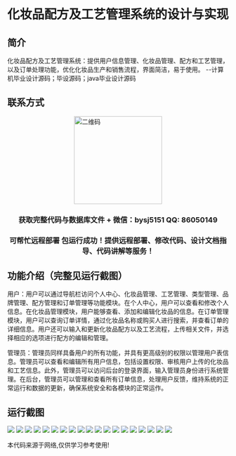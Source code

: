 <p><h1 align="center">化妆品配方及工艺管理系统的设计与实现</h1></p>

## 简介
化妆品配方及工艺管理系统：提供用户信息管理、化妆品管理、配方和工艺管理，以及订单处理功能，优化化妆品生产和销售流程，界面简洁，易于使用。    --计算机毕业设计源码；毕设源码；java毕业设计源码


## 联系方式
<img src="https://bs-1329754181.cos.ap-shanghai.myqcloud.com/wx.jpg" alt="二维码" style="display: block; margin: 0 auto;" width="200px">
<p><h3 align="center">获取完整代码与数据库文件 + 微信：bysj5151 QQ: 86050149</h3></p>
<p><h3 align="center">可帮忙远程部署 包运行成功！提供远程部署、修改代码、设计文档指导、代码讲解等服务！</h3></p>

## 功能介绍（完整见运行截图）
用户：用户可以通过导航栏访问个人中心、化妆品管理、工艺管理、类型管理、品牌管理、配方管理和订单管理等功能模块。在个人中心，用户可以查看和修改个人信息。在化妆品管理模块，用户能够查看、添加和编辑化妆品的信息。在订单管理模块，用户可以查询订单详情，通过化妆品名称或购买人进行搜索，并查看订单的详细信息。用户还可以输入和更新化妆品配方以及工艺流程，上传相关文件，并选择相应的选项进行配方的编辑和管理。

管理员：管理员同样具备用户的所有功能，并具有更高级别的权限以管理用户表信息。管理员可以查看和编辑所有用户信息，包括设置权限、审核用户上传的化妆品和工艺信息。此外，管理员可以访问后台的登录界面，输入管理员身份进行系统管理。在后台，管理员可以管理和查看所有订单信息，处理用户反馈，维持系统的正常运行和数据的更新，确保系统安全和各模块的正常运作。


## 运行截图
![](https://bs-1329754181.cos.ap-shanghai.myqcloud.com/ssm/CosmeticFormulaAndProcessManagementSystem/img/001.jpg)
![](https://bs-1329754181.cos.ap-shanghai.myqcloud.com/ssm/CosmeticFormulaAndProcessManagementSystem/img/002.jpg)
![](https://bs-1329754181.cos.ap-shanghai.myqcloud.com/ssm/CosmeticFormulaAndProcessManagementSystem/img/003.jpg)
![](https://bs-1329754181.cos.ap-shanghai.myqcloud.com/ssm/CosmeticFormulaAndProcessManagementSystem/img/004.jpg)
![](https://bs-1329754181.cos.ap-shanghai.myqcloud.com/ssm/CosmeticFormulaAndProcessManagementSystem/img/005.jpg)
![](https://bs-1329754181.cos.ap-shanghai.myqcloud.com/ssm/CosmeticFormulaAndProcessManagementSystem/img/006.jpg)
![](https://bs-1329754181.cos.ap-shanghai.myqcloud.com/ssm/CosmeticFormulaAndProcessManagementSystem/img/007.jpg)
![](https://bs-1329754181.cos.ap-shanghai.myqcloud.com/ssm/CosmeticFormulaAndProcessManagementSystem/img/008.jpg)
![](https://bs-1329754181.cos.ap-shanghai.myqcloud.com/ssm/CosmeticFormulaAndProcessManagementSystem/img/009.jpg)
![](https://bs-1329754181.cos.ap-shanghai.myqcloud.com/ssm/CosmeticFormulaAndProcessManagementSystem/img/010.jpg)
![](https://bs-1329754181.cos.ap-shanghai.myqcloud.com/ssm/CosmeticFormulaAndProcessManagementSystem/img/011.jpg)
![](https://bs-1329754181.cos.ap-shanghai.myqcloud.com/ssm/CosmeticFormulaAndProcessManagementSystem/img/012.jpg)
![](https://bs-1329754181.cos.ap-shanghai.myqcloud.com/ssm/CosmeticFormulaAndProcessManagementSystem/img/013.jpg)
![](https://bs-1329754181.cos.ap-shanghai.myqcloud.com/ssm/CosmeticFormulaAndProcessManagementSystem/img/014.jpg)
![](https://bs-1329754181.cos.ap-shanghai.myqcloud.com/ssm/CosmeticFormulaAndProcessManagementSystem/img/015.jpg)
![](https://bs-1329754181.cos.ap-shanghai.myqcloud.com/ssm/CosmeticFormulaAndProcessManagementSystem/img/016.jpg)
![](https://bs-1329754181.cos.ap-shanghai.myqcloud.com/ssm/CosmeticFormulaAndProcessManagementSystem/img/017.jpg)
![](https://bs-1329754181.cos.ap-shanghai.myqcloud.com/ssm/CosmeticFormulaAndProcessManagementSystem/img/018.jpg)
![](https://bs-1329754181.cos.ap-shanghai.myqcloud.com/ssm/CosmeticFormulaAndProcessManagementSystem/img/019.jpg)

<p>本代码来源于网络,仅供学习参考使用!</p>
